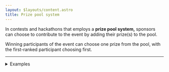 ```yaml
---
layout: $layouts/content.astro
title: Prize pool system
---
```


In contests and hackathons that employs a **prize pool system,** sponsors can choose to contribute to the event by adding their prize(s) to the pool.

Winning participants of the event can choose one prize from the pool, with the first-ranked participant choosing first.

---

<details><summary>Examples</summary>

- [Code in the Wind #1](https://showdown.space/events/code-in-the-wind-1/) uses the prize pool system.

  - All prizes are [sponsored](https://showdown.space/events/code-in-the-wind-1/#sponsors).

- [The Stupid Hackathon Thailand](https://stupidhackth.github.io/) (from the 2nd event onward) uses a modified prize pool system.

  - To keep the event non-competitive, elements of luck are introduced.

    - In the 2nd event, participants picked from [identical-looking cardboards shaped to look like a floppy disk](https://www.facebook.com/creatorsgarten/photos/a.676270959372480/676272576038985). The actual prize is revealed on the other side of the cardboard, basically making it a lucky draw.

    - In the 3rd event, the winner plays a pachinko-style game. At the bottom are the available prize, and the winning participant receives the prize according to where the ball ends up. This adds an element of skill.

    - In the 4th event (virtual), a winning participant can [send a number to the Discord bot to claim a prize](https://user-images.githubusercontent.com/193136/182911848-e5b50f6f-c63c-4344-85da-29b1c5ac917d.png), making it a lucky draw.

    - In the 5th event (virtual), [a spinning wheel](https://www.mikkipastel.com/the-5th-stupid-hackathon-thailand/#:~:text=%E0%B9%84%E0%B8%87%E0%B9%80%E0%B8%99%E0%B8%AD%E0%B8%B0-,%E0%B8%81%E0%B8%B2%E0%B8%A3%E0%B9%80%E0%B8%A5%E0%B8%B7%E0%B8%AD%E0%B8%81%E0%B8%82%E0%B8%AD%E0%B8%87%E0%B8%A3%E0%B8%B2%E0%B8%87%E0%B8%A7%E0%B8%B1%E0%B8%A5,-%E0%B9%80%E0%B8%9B%E0%B9%87%E0%B8%99%E0%B8%81%E0%B8%B2%E0%B8%A3%E0%B8%AB%E0%B8%A1%E0%B8%B8%E0%B8%99%E0%B8%A7%E0%B8%87) is used to determine the prize for each winning team.

    - In the 6th event, [a 2d grid is projected onto a carpet on the floor](https://blog.rayriffy.com/engineering-behind-sht6#:~:text=Hackathon%3A%20Reward%20distribution). Each grid cell corresponds to a prize. Each winning participant is asked to throw an object onto the carpet, and receives the prize based on which cell the object landed on. This re-introduced the elements of skill into the lucky draw.

</details>
